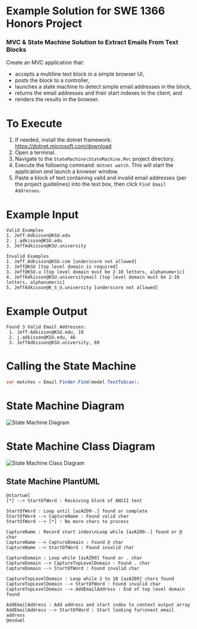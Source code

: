 # Example Solution for SWE 1366 Honors Project
### MVC & State Machine Solution to Extract Emails From Text Blocks

Create an MVC application that:
- accepts a multiline text block in a simple browser UI,
- posts the block to a controller,
- launches a state machine to detect simple email addresses in the block,
- returns the email addresses and their start indexes to the client, and
- renders the results in the browser.

# To Execute

1. If needed, install the dotnet framework: https://dotnet.microsoft.com/download
2. Open a terminal.
3. Navigate to the `StateMachine\StateMachine.Mvc` project directory.
4. Execute the following command: `dotnet watch`. This will start the application _and_ launch a browser window.
5. Paste a block of text containing valid and invalid email addresses (per the project guidelines) into the text box, then click `Find Email Addresses`.

# Example Input

```
Valid Examples
1. Jeff-Adkisson@KSU.edu 
2. j.adkisson@KSU.edu
3. JeffAdkisson@KSU.university

Invalid Examples
1. Jeff_Adkisson@KSU.com [underscore not allowed]
2. Jeff@KSU [top level domain is required]
3. Jeff@KSU.u [top level domain must be 2-10 letters, alphanumeric]
4. JeffAdkisson@KSU.universitymail [top level domain must be 2-10 letters, alphanumeric]
5. JeffAdkisson@K_S_U.university [underscore not allowed]
```

# Example Output

``` 
Found 3 Valid Email Addresses:
 1. Jeff-Adkisson@KSU.edu, 19
 2. j.adkisson@KSU.edu, 46
 3. JeffAdkisson@KSU.university, 69
```

# Calling the State Machine

```csharp
var matches = Email.Finder.Find(model.TextToScan);
```

# State Machine Diagram 

![State Machine Diagram](http://www.plantuml.com/plantuml/svg/ZPD1Qm8n58Jl-HLpBYYsjteeIcj140krKAXwI3TlQp2RjsIprlRNryHAewdWQNdBpBnlTfD1uwNpRMN4_6g9JkSEi_3YgNnbfz37CnMaDzf-uDrmiGQN64vdup4yRRqGn-89SutMUcqmbz_3jzvjfxj4oQrLO8U2gzgGfzGLLzxBshUEfh8YzF4OzHjfj4AnaYwJ1z8-feoA7KL90y-e7HVKD4AaSR51CCQUq5RHTc4ZwETA6_eNT113qvmKyu4hgUq1z9muXJv8jKrQYTEu72f1waRJYIU1Uk5wGXio9t1dR9VWPS4vvWqyuxhtXnl_nHuwzr---xnrgDHeDvZTqr7JxEoZy7rAUAvXWXXghzv3YCmG8Y1_9scF3aQeKx0DHnlS-hhraCx9hombRn4d6EPrk2ibkuMr8OQ2xR1F3CYgjZ8_)

# State Machine Class Diagram

![State Machine Class Diagram](http://www.plantuml.com/plantuml/svg/jPL1Zzem48Nl-HK-igrsrVCAfTjIMY6rsqeWzL3rC3W3M4fiD9uWAif_xzWODevIBYlsi2H-ZpVVF0LuyWp4RLCNDQvOiLDarXjMbI7KR9mjT0tUgucpZ7jMXqB9tzlp_IZyMxYv1llecOnTlxzBZc_0UeDUFQhPrBOD4Ynh7CVJKet7Q-IoJDQPdxXcMoEZk9VErJrzqXAXvSa623GZYKlBTS_reQfY-kXEz9qprULy1rRZ3-TDMAWlpv5J_ZnKCRCLxbyyno8LyDc844Pw1ZQwB2zL74udnsY9XLoga9I8zEkt15d7gDXjbLkbD96dUzGjerSX15K3UcCiAh2L8kIMh3ybA222Fmac7Pq1fWsOMhOdzA7kq_1UEI-xYSDOFil2bLZkxq-nehzxU7XJ5E92Me56DPi7k3Jl2_Apx1YFGaz9BOw9BTu9JKQLK0V5aNOsjfQUgVG02Q7R8P6fi2olJ8sl7y6Z6l-L7OOc5B3qJA1P9SJpMtAkUF8_ciCvutY59LvqG69ajvS9RBab_EI4pkRJC-a6dMJv0qpFq6HzPCBDU6Bw0Ct2RR_Y3kihJUMMsn7cSxgiyKFrVVNJKPKJTeJNSNMdfU-nXGlMVEQWV8D6EdlrzM66uWbj5NvT_W40)

## State Machine PlantUML

```plantuml
@startuml
[*] --> StartOfWord : Receiving block of ANSII text

StartOfWord : Loop until [azAZ09-.] found or complete
StartOfWord --> CaptureName : Found valid char
StartOfWord --> [*] : No more chars to process

CaptureName : Record start index\nLoop while [azAZ09-.] found or @ char
CaptureName --> CaptureDomain : Found @ char
CaptureName --> StartOfWord : Found invalid char

CaptureDomain : Loop while [azAZ09] found or . char
CaptureDomain --> CaptureTopLevelDomain : Found . char
CaptureDomain --> StartOfWord : Found invalid char

CaptureTopLevelDomain : Loop while 2 to 10 [azAZ09] chars found
CaptureTopLevelDomain --> StartOfWord : Found invalid char
CaptureTopLevelDomain --> AddEmailAddress : End of top level domain found

AddEmailAddress : Add address and start index to context output array
AddEmailAddress --> StartOfWord : Start looking for\nnext email address
@enduml

```